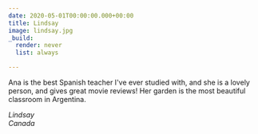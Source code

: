 ```yaml
---
date: 2020-05-01T00:00:00.000+00:00
title: Lindsay
image: lindsay.jpg
_build:
  render: never
  list: always

---
```

Ana is the best Spanish teacher I've ever studied with, and she is a lovely person, and gives great movie reviews! Her garden is the most beautiful classroom in Argentina.

_Lindsay_\
_Canada_
